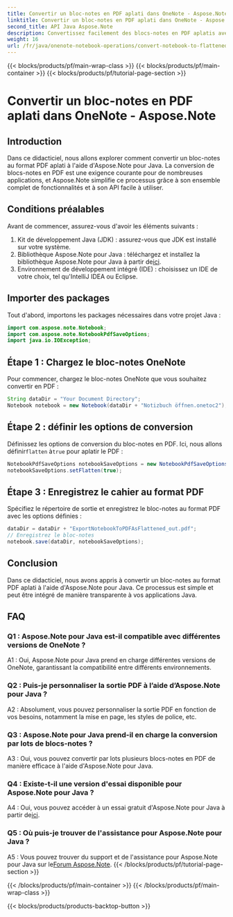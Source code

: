 ```yaml
---
title: Convertir un bloc-notes en PDF aplati dans OneNote - Aspose.Note
linktitle: Convertir un bloc-notes en PDF aplati dans OneNote - Aspose.Note
second_title: API Java Aspose.Note
description: Convertissez facilement des blocs-notes en PDF aplatis avec Aspose.Note pour Java. Profitez d’options d’intégration et de personnalisation transparentes.
weight: 16
url: /fr/java/onenote-notebook-operations/convert-notebook-to-flattened-pdf/
---
```


{{< blocks/products/pf/main-wrap-class >}}
{{< blocks/products/pf/main-container >}}
{{< blocks/products/pf/tutorial-page-section >}}

# Convertir un bloc-notes en PDF aplati dans OneNote - Aspose.Note

## Introduction

Dans ce didacticiel, nous allons explorer comment convertir un bloc-notes au format PDF aplati à l'aide d'Aspose.Note pour Java. La conversion de blocs-notes en PDF est une exigence courante pour de nombreuses applications, et Aspose.Note simplifie ce processus grâce à son ensemble complet de fonctionnalités et à son API facile à utiliser.

## Conditions préalables

Avant de commencer, assurez-vous d'avoir les éléments suivants :

1. Kit de développement Java (JDK) : assurez-vous que JDK est installé sur votre système.
2.  Bibliothèque Aspose.Note pour Java : téléchargez et installez la bibliothèque Aspose.Note pour Java à partir de[ici](https://releases.aspose.com/note/java/).
3. Environnement de développement intégré (IDE) : choisissez un IDE de votre choix, tel qu'IntelliJ IDEA ou Eclipse.

## Importer des packages

Tout d'abord, importons les packages nécessaires dans votre projet Java :

```java
import com.aspose.note.Notebook;
import com.aspose.note.NotebookPdfSaveOptions;
import java.io.IOException;
```

## Étape 1 : Chargez le bloc-notes OneNote

Pour commencer, chargez le bloc-notes OneNote que vous souhaitez convertir en PDF :

```java
String dataDir = "Your Document Directory";
Notebook notebook = new Notebook(dataDir + "Notizbuch öffnen.onetoc2");
```

## Étape 2 : définir les options de conversion

 Définissez les options de conversion du bloc-notes en PDF. Ici, nous allons définir`flatten` à`true` pour aplatir le PDF :

```java
NotebookPdfSaveOptions notebookSaveOptions = new NotebookPdfSaveOptions();
notebookSaveOptions.setFlatten(true);
```

## Étape 3 : Enregistrez le cahier au format PDF

Spécifiez le répertoire de sortie et enregistrez le bloc-notes au format PDF avec les options définies :

```java
dataDir = dataDir + "ExportNotebookToPDFAsFlattened_out.pdf";
// Enregistrez le bloc-notes
notebook.save(dataDir, notebookSaveOptions);
```

## Conclusion

Dans ce didacticiel, nous avons appris à convertir un bloc-notes au format PDF aplati à l'aide d'Aspose.Note pour Java. Ce processus est simple et peut être intégré de manière transparente à vos applications Java.

## FAQ

### Q1 : Aspose.Note pour Java est-il compatible avec différentes versions de OneNote ?

A1 : Oui, Aspose.Note pour Java prend en charge différentes versions de OneNote, garantissant la compatibilité entre différents environnements.

### Q2 : Puis-je personnaliser la sortie PDF à l’aide d’Aspose.Note pour Java ?

A2 : Absolument, vous pouvez personnaliser la sortie PDF en fonction de vos besoins, notamment la mise en page, les styles de police, etc.

### Q3 : Aspose.Note pour Java prend-il en charge la conversion par lots de blocs-notes ?

A3 : Oui, vous pouvez convertir par lots plusieurs blocs-notes en PDF de manière efficace à l'aide d'Aspose.Note pour Java.

### Q4 : Existe-t-il une version d'essai disponible pour Aspose.Note pour Java ?

 A4 : Oui, vous pouvez accéder à un essai gratuit d'Aspose.Note pour Java à partir de[ici](https://releases.aspose.com/).

### Q5 : Où puis-je trouver de l'assistance pour Aspose.Note pour Java ?

 A5 : Vous pouvez trouver du support et de l'assistance pour Aspose.Note pour Java sur le[Forum Aspose.Note](https://forum.aspose.com/c/note/28).
{{< /blocks/products/pf/tutorial-page-section >}}

{{< /blocks/products/pf/main-container >}}
{{< /blocks/products/pf/main-wrap-class >}}

{{< blocks/products/products-backtop-button >}}
